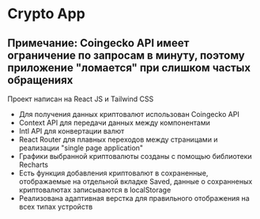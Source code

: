 # Crypto App

## Примечание: Coingecko API имеет ограничение по запросам в минуту, поэтому приложение "ломается" при слишком частых обращениях

Проект написан на React JS и Tailwind CSS
- Для получения данных криптовалют использован Coingecko API
- Context API для передачи данных между компонентами
- Intl API для конвертации валют
- React Router для плавных переходов между страницами и реализации "single page application"
- Графики выбранной криптовалюты созданы с помощью библиотеки Recharts
- Есть функция добавления криптовалют в сохраненные, отображаемые на отдельной вкладке Saved, данные о сохранненых криптовалютах записываются в localStorage
- Реализована адаптивная верстка для правильного отображения на всех типах устройств
